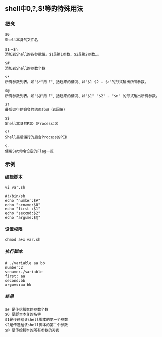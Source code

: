 ## shell中$0,$?,$!等的特殊用法

### 概念	

	$0
	Shell本身的文件名

	$1～$n
	添加到Shell的各参数值。$1是第1参数、$2是第2参数…。

	$#
	添加到Shell的参数个数

	$*
	所有参数列表。如"$*"用「"」括起来的情况、以"$1 $2 … $n"的形式输出所有参数。

	$@
	所有参数列表。如"$@"用「"」括起来的情况、以"$1" "$2" … "$n" 的形式输出所有参数。

	$?
	最后运行的命令的结束代码（返回值）

	$$
	Shell本身的PID（ProcessID）

	$!
	Shell最后运行的后台Process的PID

	$-
	使用Set命令设定的Flag一览

### 示例

#### 编辑脚本
	
	vi var.sh

	#!/bin/sh
	echo "number:$#"
	echo "scname:$0"
	echo "first :$1"
	echo "second:$2"
	echo "argume:$@"

#### 设置权限

	chmod a+x var.sh

##### 执行脚本

	# ./variable aa bb
	number:2
	scname:./variable
	first: aa
	second:bb
	argume:aa bb

##### 结果

	$# 是传给脚本的参数个数
	$0 是脚本本身的名字
	$1是传递给该shell脚本的第一个参数
	$2是传递给该shell脚本的第二个参数
	$@ 是传给脚本的所有参数的列表